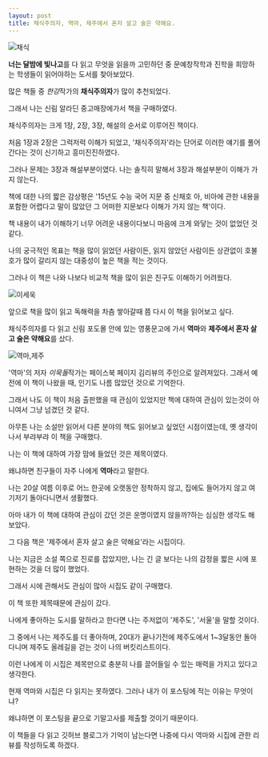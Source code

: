 ```yaml
---
layout: post
title: 채식주의자, 역마, 제주에서 혼자 살고 술은 약해요.
---
```


![채식](https://user-images.githubusercontent.com/64255831/85702587-87491300-b719-11ea-9a97-7ce29723dc7d.jpg)

**너는 달밤에 빛나고**를 다 읽고 무엇을 읽을까 고민하던 중 문예창작학과 진학을 희망하는 학생들이 읽어야하는 도서를 찾아보았다.

많은 책들 중 *한강*작가의 **채식주의자**가 많이 추천되었다.

그래서 나는 신림 알라딘 중고매장에가서 책을 구매하였다.

채식주의자는 크게 1장, 2장, 3장, 해설의 순서로 이루어진 책이다.

처음 1장과 2장은 그럭저럭 이해가 되었고, '채식주의자'라는 단어로 이러한 얘기를 풀어간다는 것이 신기하고 흥미진진하였다.

그러나 문제는 3장과 해설부분이였다. 나는 솔직히 말해서 3장과 해설부분이 이해가 가지 않는다.

책에 대한 나의 짧은 감상평은 '15년도 수능 국어 지문 중 신채호 아, 비아에 관한 내용을 포함한 어렵다고 말이 많았던 그 어떠한 지문보다 이해가 가지 않는 책'이다.

책 내용이 내가 이해하기 너무 어려운 내용이다보니 마음에 크게 와닿는 것이 없었던 것 같다.

나의 궁극적인 목표는 책을 많이 읽었던 사람이든, 읽지 않았던 사람이든 상관없이 호불호가 많이 갈리지 않는 대중성이 높은 책을 적는 것이다.

그러나 이 책은 나와 나보다 비교적 책을 많이 읽은 친구도 이해하기 어려웠다.

![이세욱](https://user-images.githubusercontent.com/64255831/85704043-ea877500-b71a-11ea-9e57-861204e7e510.jpg)

앞으로 책을 많이 읽고 독해력을 차츰 쌓아갈때 쯤 다시 이 책을 읽어보고 싶다.

채식주의자를 다 읽고 신림 포도몰 안에 있는 영풍문고에 가서 **역마**와 **제주에서 혼자 살고 술은 약해요**를 샀다.

![역마,제주](https://user-images.githubusercontent.com/64255831/85704514-51a52980-b71b-11ea-9796-d1ddbb852f2e.jpg)

'역마'의 저자 *이묵돌*작가는 페이스북 페이지 김리뷰의 주인으로 알려져있다. 그래서 예전에 이 책이 나왔을 때, 인기도 나름 많았던 것으로 기억한다.

그래서 나도 이 책이 처음 출판했을 때 관심이 있었지만 책에 대하여 관심이 있는것이 아니여서 그냥 넘겼던 것 같다.

아무튼 나는 소설만 읽어서 다른 분야의 책도 읽어보고 싶었던 시점이였는데, 옛 생각이 나서 부랴부랴 이 책을 구매했다.

나는 이 책에 대하여 가장 맘에 들었던 것은 제목이였다.

왜냐하면 친구들이 자주 나에게 **역마**라고 말한다.

나는 20살 여름 이후로 어느 한곳에 오랫동안 정착하지 않고, 집에도 들어가지 않고 여기저기 돌아다니면서 생활했다.

아마 내가 이 책에 대하여 관심이 갔던 것은 운명이였지 않을까?하는 심심한 생각도 해보았다.

그 다음 책은 '제주에서 혼자 살고 술은 약해요'라는 시집이다.

나는 지금은 소설 쪽으로 진로를 잡았지만, 나는 긴 글 보다는 나의 감정을 짧은 시에 포현하는 것을 더 많이 했었다.

그래서 시에 관해서도 관심이 많아 시집도 같이 구매했다.

이 책 또한 제목때문에 관심이 갔다.

나에게 좋아하는 도시를 말하라고 한다면 나는 주저없이 '제주도', '서울'을 말할 것이다.

그 중에서 나는 제주도를 더 좋아하며, 20대가 끝나기전에 제주도에서 1~3달동안 돌아다니며 제주도 올레길을 걷는 것이 나의 버킷리스트이다.

이런 나에게 이 시집은 제목만으로 충분히 나를 끌어들일 수 있는 매력을 가지고 있다고 생각한다.

현재 역마와 시집은 다 읽지는 못하였다. 그러나 내가 이 포스팅에 적는 이유는 무엇이냐?

왜냐하면 이 포스팅을 끝으로 기말고사를 제출할 것이기 때문이다.

이 책들을 다 읽고 깃허브 블로그가 기억이 남는다면 나중에 다시 역마와 시집에 관한 리뷰를 작성하도록 하겠다.
